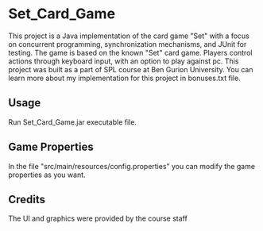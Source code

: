 # Set_Card_Game
This project is a Java implementation of the card game "Set" with a focus on concurrent programming, synchronization mechanisms, and JUnit for testing. The game is based on the known "Set" card game. Players control actions through keyboard input, with an option to play against pc.
This project was built as a part of SPL course at Ben Gurion University.
You can learn more about my implementation for this project in bonuses.txt file.

## Usage
Run Set_Card_Game.jar executable file.

## Game Properties
In the file "src/main/resources/config.properties" you can modify the game properties as you want.

## Credits
The UI and graphics were provided by the course staff
